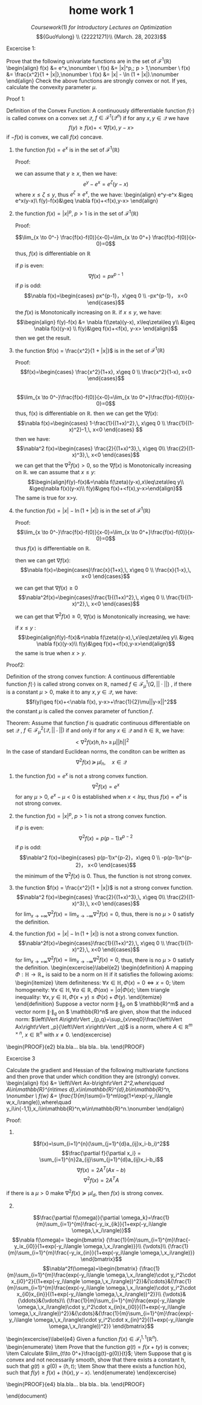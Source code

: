 # <center>home work 1

$${Coursework (1) \ for \ {Introductory\ Lectures\ on \ Optimization}}$$
$${GuoYulong} \\ {22221271}\\
{March. 28, 2023}$$



Excercise 1:
    
Prove that the following univariate functions are in the set of $\mathcal{F}^1(\mathbb{R})$
	\begin{align}
	f(x) &= e^x,\nonumber \\
	f(x) &= |x|^p,\; p > 1,\nonumber \\
	f(x) &= \frac{x^2}{1 + |x|},\nonumber \\
	f(x) &= |x| - \ln (1 + |x|).\nonumber
	\end{align}
Check the above functions are strongly convex or not. If yes, calculate the convexity parameter $\mu$.


Proof 1:
    
Definition of the Convex Function:
    A continuously differentiable function $f(\cdot)$ is called convex on a convex set $\mathcal{Q}$, $f \in \mathcal{F}^1(\mathcal{Q}^n)$ if for any $x,y \in \mathcal{Q}$ we have
$$f(y) \geq f(x)+<\nabla{f(x)}, y-x>$$
if $-f(x)$ is convex, we call $f(x)$ concave.

1. the function $f(x) = e^x$ is in the set of $\mathcal{F}^1(\mathbb{R})$

    Proof:
    
    we can assume that $y \geq x$, then we have:
    $$e^y-e^x=e^{\zeta}(y-x)$$
    where $x \leq \zeta \leq y$, thus $e^{\zeta} \geq e^x$, the we have:
    \begin{align}
    e^y-e^x &\geq e^x(y-x)\\
    f(y)-f(x)&\geq \nabla f(x)+<f(x),y-x>
    \end{align}
2. the function $f(x) = |x|^p,\; p > 1$ is in the set of $\mathcal{F}^1(\mathbb{R})$
    
    Proof:
    
    $$\lim_{x \to 0^-} \frac{f(x)-f(0)}{x-0}=\lim_{x \to 0^+} \frac{f(x)-f(0)}{x-0}=0$$
    thus, $f(x)$ is differentiable on $\mathbb{R}$
    
    if $p$ is even:
    $$\nabla f(x)=px^{p-1}$$
    if $p$ is odd:
    $$\nabla f(x)=\begin{cases} px^{p-1}，x\geq 0 \\ -px^{p-1}， x<0 \end{cases}$$
                                                             the $f(x)$ is Monotonically increasing on $\mathbb{R}$.
if $x\leq y$, we have:                                                                   $$\begin{align}
      f(y)-f(x) &= \nabla f(\zeta)(y-x),  x\leq\zeta\leq y\\                      &\geq \nabla f(x)(y-x) \\
                                                                   f(y)&\geq f(x)+<f(x), y-x> \end{align}$$         then we get the result.
    
3. the function $f(x) = \frac{x^2}{1 + |x|}$ is in the set of $\mathcal{F}^1(\mathbb{R})$
    
    Proof:
    $$f(x)=\begin{cases} \frac{x^2}{1+x}, x\geq 0 \\ \frac{x^2}{1-x}, x<0 \end{cases}$$                                                        
$$\lim_{x \to 0^-}\frac{f(x)-f(0)}{x-0}=\lim_{x \to 0^+}\frac{f(x)-f(0)}{x-0}=0$$
    thus, f(x) is differentiable on $\mathbb{R}$.           then we can get the $\nabla f(x)$:                   $$\nabla f(x)=\begin{cases} 1-\frac{1}{(1+x)^2},\, x\geq 0 \\ \frac{1}{(1-x)^2}-1,\, x<0 \end{cases} $$
    then we have:
$$\nabla^2 f(x)=\begin{cases} \frac{2}{(1+x)^3},\, x\geq 0\\ \frac{2}{(1-x)^3},\, x<0 \end{cases}$$
    we can get that the $\nabla^2f(x) > 0$, so the $\nabla f(x)$ is Monotonically increasing on $\mathbb{R}$.
    we can assume that $x\leq y$:
$$\begin{align}f(y)-f(x)&=\nabla f(\zeta)(y-x),x\leq\zeta\leq y\\ &\geq\nabla f(x)(y-x)\\ f(y)&\geq f(x)+<f(x),y-x>\end{align}$$
    The same is true for x>y.
    
4. the function $f(x) = |x| - \ln (1 + |x|)$ is in the set of $\mathcal{F}^1(\mathbb{R})$
    
    Proof:
    $$\lim_{x \to 0^-}\frac{f(x)-f(0)}{x-0}=\lim_{x \to 0^+}\frac{f(x)-f(0)}{x-0}=0$$
    thus $f(x)$ is differentiable on $\mathbb{R}$.
    
    then we can get $\nabla f(x)$:
    $$\nabla f(x)=\begin{cases}\frac{x}{1+x},\, x\geq 0 \\ \frac{x}{1-x},\, x<0 \end{cases}$$
                          
    we can get that $\nabla f(x)\geq0$
$$\nabla^2f(x)=\begin{cases}\frac{1}{(1+x)^2},\, x\geq 0 \\ \frac{1}{(1-x)^2},\, x<0 \end{cases}$$

    we can get that $\nabla^2f(x)\geq 0$, $\nabla f(x)$ is Monotonically increasing, we have:

    if $x\leq y$ :
$$\begin{align}f(y)-f(x)&=\nabla f(\zeta)(y-x),\,x\leq\zeta\leq y\\ 
&\geq \nabla f(x)(y-x)\\
f(y)&\geq f(x)+<f(x),y-x>\end{align}$$
the same is true when $x>y$.

Proof2:

Definition of the strong convex function:
A continuous differentiable function $f(\cdot)$ is called strong convex on $\mathbb{R}$, named $f \in \mathcal{F}^1_\mu(Q, ||\cdot||)$ , if there is a constant $\mu > 0$, make it to any $x,y\in \mathcal{Q}$, we have: $$f(y)\geq f(x)+<\nabla f(x), y-x>+\frac{1}{2}\mu||y-x||^2$$
the constant $\mu$ is called the convex parameter of function $f$.

Theorem:
Assume that function $f$ is quadratic continuous differentiable on set $\mathcal{Q}$ , $f\in \mathcal{F}^2_{\mu}(\mathcal{Q}, ||\cdot||)$ if and only if for any $x\in \mathcal{Q}$ and $h\in \mathbb{R}$, we have:$$<\nabla^2f(x)h, h>\,\geq \,\mu||h||^2$$
In the case of standard Euclidean norms, the conditon can be written as$$\nabla^2f(x)\,\succeq\,\mu I_n,\quad x\in \mathcal{Q}$$

1. the function $f(x) = e^x$ is not a strong convex function.
    $$\nabla^2f(x)=e^x$$
for any $\mu>0$, $e^x-\mu<0$ is established when $x<ln\mu$, thus $f(x)=e^x$ is not strong convex.

2. the function $f(x) = |x|^p,\; p > 1$ is not a strong convex function.

    if $p$ is even:
    $$\nabla^2f(x)=p(p-1)x^{p-2}$$
    if $p$ is odd:
    $$\nabla^2 f(x)=\begin{cases} p(p-1)x^{p-2}，x\geq 0 \\ -p(p-1)x^{p-2}， x<0 \end{cases}$$
the minimum of the $\nabla^2f(x)$ is $0$. Thus, the function is not strong convex.
                                
3. the function $f(x) = \frac{x^2}{1 + |x|}$ is not a strong convex function.
    $$\nabla^2 f(x)=\begin{cases} \frac{2}{(1+x)^3},\, x\geq 0\\ \frac{2}{(1-x)^3},\, x<0 \end{cases}$$
for $\lim_{x\to +\infty}\nabla^2f(x)=\lim_{x\to -\infty}\nabla^2f(x)=0$, thus, there is no $\mu>0$ satisfy the definition.
4. the function $f(x) = |x| - \ln (1 + |x|)$ is not a strong convex function.
    $$\nabla^2f(x)=\begin{cases}\frac{1}{(1+x)^2},\, x\geq 0 \\ \frac{1}{(1-x)^2},\, x<0 \end{cases}$$
for $\lim_{x\to +\infty}\nabla^2f(x)=\lim_{x\to -\infty}\nabla^2f(x)=0$, thus, there is no $\mu>0$ satisfy the definition.
\begin{excercise}\label{e2}
	\begin{definition}
		A mapping $\Phi:\mathbb{H}\to\mathbb{R}_+$ is said to be a norm on $\mathbb{H}$ if it satisfies the following axioms:
		\begin{itemize}
			\item definiteness: $\forall x\in\mathbb{H},\Phi(x)=0\Leftrightarrow x=0;$
			\item homogeneity: $\forall x\in\mathbb{H},\forall \alpha \in\mathbb{R},\Phi(\alpha x)=|\alpha|\Phi(x);$
			\item triangle inequality: $\forall x,y\in\mathbb{H},\Phi(x+y)\leq\Phi(x)+\Phi(y).$
		\end{itemize}
	\end{definition}
	Suppose a vector norm $\left\lVert \cdot\right\rVert _p$ on $ \mathbb{R}^m$ and a vector norm $\left\lVert \cdot\right\rVert _q$ on $ \mathbb{R}^n$ are given, 
	show that the induced norm: $\left\lVert A\right\rVert _{p,q}=\sup_{x\neq0}\frac{\left\lVert Ax\right\rVert _p}{\left\lVert x\right\rVert _q}$ is a norm, where $A \in \mathbb{R}^{m\times n}$, $x\in\mathbb{R}^n$ with $x\neq0$.
\end{excercise}

\begin{PROOF}{e2}
	bla.bla... bla bla.. bla.
\end{PROOF}


Excercise 3

Calculate the gradient and Hessian of the following multivariate functions and then prove that under which condition they are (strongly) convex.  
	\begin{align}
	f(x) &= \left\lVert Ax-b\right\rVert _2^2,where\quad A\in\mathbb{R}^{n\times d},x\in\mathbb{R}^{d},b\in\mathbb{R}^n, \nonumber \\
	f(w) &= \frac{1}{m}\sum_{i=1}^m\log(1+\exp(-y_i\langle w,x_i\rangle)),where\quad y_i\in\{-1,1\},x_i\in\mathbb{R}^n,w\in\mathbb{R}^n.\nonumber
	\end{align}

Proof:
    
1. 
$$f(x)=\sum_{i=1}^{n}(\sum_{j=1}^{d}a_{ij}x_i-b_i)^2$$ 
$$\frac{\partial f}{\partial x_i} = \sum_{i=1}^{n}2a_{ij}\sum_{j=1}^{d}a_{ij}x_i-b_i$$ $$\nabla f(x) = 2A^{T}(Ax-b)$$ 
$$\nabla^2 f(x) = 2A^TA$$
    
if there is a $\mu>0$ make $\nabla^2f(x)\succeq \mu I_d$, then $f(x)$ is strong convex.

2. 
$$\frac{\partial f(\omega)}{\partial \omega_k}=\frac{1}{m}\sum_{i=1}^{m}\frac{-y_ix_{ik}}{1+exp(-y_i\langle \omega,\,x_i\rangle)}$$
$$\nabla f(\omega)=
\begin{bmatrix}
{\frac{1}{m}\sum_{i=1}^{m}\frac{-y_ix_{i0}}{1+exp(-y_i\langle \omega,\,x_i\rangle)}}\\
{\vdots}\\
{\frac{1}{m}\sum_{i=1}^{m}\frac{-y_ix_{in}}{1+exp(-y_i\langle \omega,\,x_i\rangle)}}
\end{bmatrix}$$
$$\nabla^2f(\omega)=\begin{bmatrix}
{\frac{1}{m}\sum_{i=1}^{m}\frac{exp(-y_i\langle \omega,\,x_i\rangle)\cdot y_i^2\cdot x_{i0}^2}{(1+exp(-y_i\langle \omega,\,x_i\rangle))^2}}&{\cdots}&{\frac{1}{m}\sum_{i=1}^{m}\frac{exp(-y_i\langle \omega,\,x_i\rangle)\cdot y_i^2\cdot x_{i0}x_{in}}{(1+exp(-y_i\langle \omega,\,x_i\rangle))^2}}\\
{\vdots}&{\ddots}&{\vdots}\\
{\frac{1}{m}\sum_{i=1}^{m}\frac{exp(-y_i\langle \omega,\,x_i\rangle)\cdot y_i^2\cdot x_{in}x_{i0}}{(1+exp(-y_i\langle \omega,\,x_i\rangle))^2}}&{\cdots}&{\frac{1}{m}\sum_{i=1}^{m}\frac{exp(-y_i\langle \omega,\,x_i\rangle)\cdot y_i^2\cdot x_{in}^2}{(1+exp(-y_i\langle \omega,\,x_i\rangle))^2}}
\end{bmatrix}$$


\begin{excercise}\label{e4}
Given a function $f(x)\in \mathcal{F} ^{1,1}_l(\mathbb{R}^n)$.
\begin{enumerate}
	\item Prove that the function $g(t)=f(x+ty)$ is convex;
	\item Calculate $\lim_{t\to 0^+}\frac{g(t)-g(0)}{t}$;
	\item Suppose that g is convex and not necessarily smooth, show that there exists a constant h, such that $g(t)\geq g(0)+\langle h,t\rangle$;
	\item Show that there exists a function h(x), such that $f(y)\geq f(x)+\langle h(x),y-x\rangle$.
\end{enumerate}
\end{excercise}

\begin{PROOF}{e4}
bla.bla... bla bla.. bla.
\end{PROOF}



\end{document}